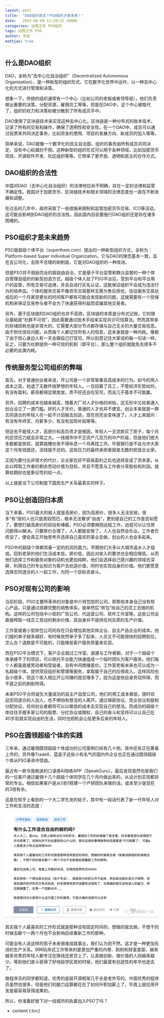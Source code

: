 ```yaml
---
layout: post
title:  "DAO组织违法？PSO组织才是未来！"
date:   2023-08-09 11:20:31 +0800 
categories: 远程工作 PSO组织
tags: 远程工作 PSO
author: 汤波
mathjax: true
---
```



## 什么是DAO组织

DAO，全称为"去中心化自治组织"（Decentralized Autonomous Organization），是一种新型的组织形式，它在数字化世界中运作，以一种去中心化的方式进行管理和决策。

想象一下，传统的组织通常有一个中心（比如公司的老板或者领导层），他们负责做出重要的决策，分配资源，雇佣员工等等。但是在DAO中，这个中心被取代了，组织的权力和决策权被分散到了所有成员手中。

DAO使用了区块链技术来实现这种去中心化。区块链是一种分布式的账本技术，记录了所有的交易和操作，确保了透明性和安全性。在一个DAO中，成员可以通过投票来共同决定事务，比如资金的使用、项目的发展方向、新成员的加入等等。

简单来说，DAO就像一个数字化的民主自治国，组织的事务由所有成员共同决定，没有中心权威的干预。这种新型的组织形式可以用于各种领域，比如加密货币项目、开源软件开发、社区组织等等。它带来了更开放、透明和民主的合作方式。

## DAO组织的合法性

中国对DAO（去中心化自治组织）的法律地位尚不明确，存在一定的法律和监管不确定性。我国对于加密货币、区块链技术和相关领域的法律态度也一直在不断发展和调整。

在过去的几年中，政府采取了一些措施来限制和监管加密货币交易、ICO等活动，这可能会影响到DAO组织的合法性。因此国内目前要施行DAO组织还是存在诸多困难的。


## PSO组织才是未来趋势

PSO是超级个体平台（superthem.com）提出的一种新型组织方式，全称为：Platform-based Super individual Organization。它与DAO的理念基本一致，旨在去公司化，去除不合理的剥削层。它是对DAO组织的一种改进。

但是PSO并不鼓励完全的超自由自治，它是基于平台监管和群众监督的一种个体自管理自组织的新型创造方式。超级个体入驻了PSO平台后，受到平台和平台用户的监管，所有交易可追溯，并且会进行实名认证，这能保证组织不会成为违法行为的培养皿。个体的服务交易不像货币交易那样无需为售后担忧，往往服务交易达成后的一个月甚至更长的时间客户都有可能会发现新的问题，这就需要有一个担保机构来保证交易参与者不会为了快速获得利益而诓骗其他交易者。

另外，基于区块链的DAO组织也并不高效，区块链的本质是分布式记账，它的理论基础是“社群不可信”，因此需要通过技术手段来实现共识可信算法。然而其带来的存储损耗也是非常大的，它需要大部分节点都存储与自己无关的大量交易信息。由于担忧信任问题，从而每个人都记住所有人的信息，这本身就是一种内耗。像极了由于担心身边人有一天会跟自己打官司，所以刻意记住大家说的每一句话一样。反之，只要为社群提供一种可信的机制（即平台），那么整个组织就能免去很多不必要的此类内耗。

## 传统服务型公司组织的弊端

首先，对于普通创业者来说，开公司是一个非常笨重且高成本的行为。如今的用人成本之高，劝退了无数怀揣梦想的年轻人。一旦招募了员工，不管经济形势如何，有没有盈利，薪资都得定期发放，弄不好还会吃官司，而且几乎基本不可能赢。

另外，招聘的成本也越来越高，随着大厂对人才价格的哄抬，这无形中又给普通人创业设立了一道门槛。好的人才天价，普通的人才也并不便宜。创业本来就是一群志同道合的年轻人在一起不计回报去创造，现在则完全变味道了。人才上来就问：有没有年终奖，月薪多少，有没有加班补贴等等。

但这也不能怪人才，高房价和高负债才是根因，年轻人一旦贷款买了房子，每个月的还贷压力就会非常之大。一线城市中不乏资产几百万的中产阶级，但是他们绝大多数都是房奴，就算跳槽也舍不得休息一个月再找工作。毕竟银行是不会允许大家这个月有钱就还，没钱就不还的。这些压力的最终承担者就是无数的民营企业家。

正因为要付出非常大的代价，企业家在好不容易盈利之后也选择变成了资本家。从此以榨取工作者的剩余劳动价值为目标，并且不愿意与工作者分享股权和利润。就算给期权也是象征性的给一点。

以上就是当下公司制度下国民生产关系最真实的样子。

## PSO让创造回归本质

当下来看，PSO最大的敌人就是高房价，因为高房价，很多人无法安居，很多“有”居的人也只是房奴而已，根本无法奢求“自由”，更别提自己的工作是否如愿了。要想打破高房价的奴役和堵截，PSO必须要拥抱远程工作，远程可以让住房问题得以解决。只要房价合理了，人人都能安居了，人人也自然会乐业。工作者负债没了，便会真正开始思考并选择自己喜欢的事业去做，创业的人也会多起来。

PSO中的超级个体都具备一定的抗风险能力，早期他们大多以大城市返乡人才组成。回到老家的他们生活成本低，房价低，因此对收入的要求也会相应降低。从而他们选择工作和服务对象的动机也更加纯粹，他们会选择自己感兴趣的领域去深耕，利用自己的专业知识为客户去创造价值，同时也实现自身的价值。他们更愿意选择志同道合的人一起工作，为同一个目标去奋斗。


## PSO对现有公司的影响

当前阶段，PSO主要所革命的对象是中介转包型的公司，即那些本身自己没有核心产品，只是通过搭建完整的销售体系，接单然后“转包”给自己的员工去做的机构。这样的公司包括中小型的广告公司、代运营公司、软件工作室等。这些公司会直接榨取一线员工劳动的剩余价值，其自身并不提供任何实质的生产价值。

工作室或者小型转包公司的存在只会增加其他实体企业、自主产品企业的成本。他们接的单子越多越好，有时候突然单子多了起来，人员又不可能很快的招聘到位，怎么办？退款是不可能的，只能降低客户服务质量来实现。

而在PSO平台模式下，客户企业跳过工作室，直接与工作者聊。对于一个超级个体承接不了的项目，可以依托平台能力快速组成一个临时团队为客户服务。他们每个人都是直接劳动者和受益者，没有中间商赚差价。工作室老板未来也可以成为一名超级个体，提供项目组织和管理等服务，拿取属于自己的应得收入，这样风险也会小很多，但这个收入相比开公司赚的就合理多了，因为这是他自身劳动所得，而不是之前的剥削所得。

未来PSO平台将诞生大量成功的自主产品型公司，他们的用工成本极低，随时欢迎志同道合的人加入，也不惧怕有想法的人离开。通过保密协议、竞业协议和股权分配协议，任何创业者都将可以以极低的成本去实现自己的想法。而成功的超级个体往往手握多家公司的股票、分红协议或期权，自己的奋斗和坚持可以让自己在40岁前就实现自由的生活，同时也把机会让给更多后来的年轻人。

## PSO在圆领超级个体的实践

三年来，通过雇佣圆领超级个体成功的公司案例已经有几十例。其中还有正在筹备上市的，另外像TradeX、蓝盒子这些小有名气的国内外企业也正在通过圆领超级个体从PSO革命中受益。

最近有一款令我痴迷的口语类AI陪练APP（SpeakGuru），最后发现竟然也是我们的一位客户通过雇佣十几个超级个体同学在几个月内做出来的，从设计到实现都非常的专业。相信如果客户是从0到1搭建一个产研团队来做的话，成本至少是现在的3倍有余。

这是在知乎上看到的一个大二学生发的帖子，其中有一段话代表了新一代年轻人对工作和生活的态度：

![图1](/image/pso/new_young.jpeg)

其实我个人最喜欢的工作形式就是那种没有固定时间的，想做的就去做，不想干的时候去歇个一两个月也不会影响后续重新工作的那种。

可能会有人说这样的孩子未来很难成就事业，我们认为则不然。这才是一种更加先进的生产关系。996玩命式工作带来的是更加严重的内卷、剥削和财富差距，越来越多优秀的年轻人都专注在挣钱还房贷上了，认真做创新、做价值的人则越来越少。等到他们奋斗获得了好地段学区房的时候，他们最富有创造性的年华也逝去了。

做程序员的同学都知道，优秀的底层开源框架几乎全是老外写的。中国优秀的程序员虽然也很多，但是他们的脑力运算都花在了如何升职加薪上了，毕竟上层应用开发是最容易获得成果的。

所以，你准备好放下对一线城市的执着加入PSO了吗？


* content 
{:toc}